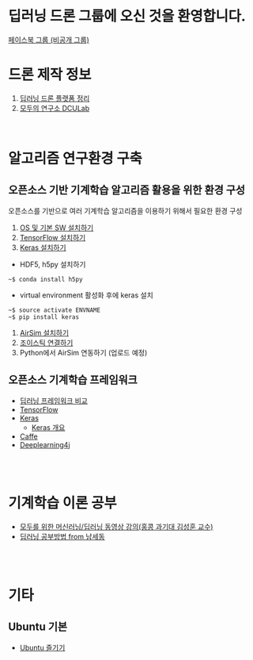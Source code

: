 # 딥러닝 드론 그룹에 오신 것을 환영합니다.

[페이스북 그룹 (비공개 그룹)](https://www.facebook.com/groups/2017423898535347/?ref=bookmarks)
<br/>

# 드론 제작 정보
1. [딥러닝 드론 플랫폼 정리](https://github.com/edimoon777/DL_drone/wiki)
2. [모두의 연구소 DCULab ](http://www.modulabs.co.kr/board_GDCH80)

<br/>

# 알고리즘 연구환경 구축
## 오픈소스 기반 기계학습 알고리즘 활용을 위한 환경 구성
오픈소스를 기반으로 여러 기계학습 알고리즘을 이용하기 위해서 필요한 환경 구성

1. [OS 및 기본 SW 설치하기](/docs/Install_OS_SW.md)
1. [TensorFlow 설치하기](/docs/Install_TensorFlow.md)
1. [Keras 설치하기](https://keras.io/#installation)
  * HDF5, h5py 설치하기
 ```
 ~$ conda install h5py
 ```
  * virtual environment 활성화 후에 keras 설치
  ```
  ~$ source activate ENVNAME
  ~$ pip install keras
  ```
1. [AirSim 설치하기](https://github.com/Microsoft/AirSim/blob/master/docs/build_linux.md)
1. [조이스틱 연결하기](/docs/Set_Joystick.md)
1. Python에서 AirSim 연동하기 (업로드 예정)

## 오픈소스 기계학습 프레임워크
* [딥러닝 프레임워크 비교](https://www.slideshare.net/JunyiSong1/ss-75552936)
* [TensorFlow](https://www.tensorflow.org/)
* [Keras](https://keras.io/)
  * [Keras 개요](https://www.slideshare.net/madvirus/keras-intro)
* [Caffe](http://caffe.berkeleyvision.org/)
* [Deeplearning4j](https://deeplearning4j.org/kr/compare-dl4j-torch7-pylearn)

<br/><br/>

# 기계학습 이론 공부
* [모두를 위한 머신러닝/딥러닝 동영상 강의(홍콩 과기대 김성훈 교수)](http://hunkim.github.io/ml/)
* [딥러닝 공부방법 from 남세동](https://www.facebook.com/dgtgrade/posts/1672920599433466)

<br/><br/>

# 기타
## Ubuntu 기본
* [Ubuntu 즐기기](/docs/EnjoyUbuntu.md)
